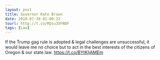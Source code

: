 ```yaml
---
layout: post
title: Governor Kate Brown
date: 2018-07-30 01:00:22
tourl: http://t.co/RDsu3XFNOF
tags: [Law]
---
```

If the Trump gag rule is adopted &amp; legal challenges are unsuccessful, it would leave me no choice but to act in the best interests of the citizens of Oregon &amp; our state law. https://t.co/BYtKIjAMEm